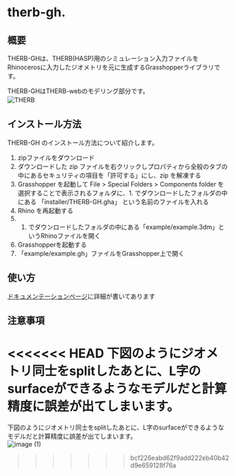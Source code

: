 # therb-gh.  

## 概要  
THERB-GHは、THERB(HASP)用のシミュレーション入力ファイルをRhinocerosに入力したジオメトリを元に生成するGrasshopperライブラリです。  

THERB-GHはTHERB-webのモデリング部分です。  
![THERB](https://user-images.githubusercontent.com/90674244/142145820-0d25d627-ebec-4a77-b8c4-75bc51a68175.png)　　

## インストール方法

THERB-GH のインストール方法について紹介します。

1. zipファイルをダウンロード
1. ダウンロードした zip ファイルを右クリックしプロパティから全般のタブの中にあるセキュリティの項目を「許可する」にし、zip を解凍する
1. Grasshopper を起動して File > Special Folders > Components folder を選択することで表示されるフォルダに、1. でダウンロードしたフォルダの中にある 「installer/THERB-GH.gha」 という名前のファイルを入れる
1. Rhino を再起動する  
1. 1. でダウンロードしたフォルダの中にある「example/example.3dm」というRhinoファイルを開く  
1. Grasshopperを起動する  
1. 「example/example.gh」ファイルをGrasshopper上で開く  

## 使い方  
[ドキュメンテーションページ](https://katsuya0719.github.io/therb-gh/docs/Usage/CreateTherbModel)に詳細が書いてあります  

## 注意事項  
<<<<<<< HEAD
下図のようにジオメトリ同士をsplitしたあとに、L字のsurfaceができるようなモデルだと計算精度に誤差が出てしまいます。  
=======
下図のようにジオメトリ同士をsplitしたあとに、L字のsurfaceができるようなモデルだと計算精度に誤差が出てしまいます。   
![image (1)](https://user-images.githubusercontent.com/10389953/177903263-cafc0a06-d641-4223-ace6-25af821f42c5.png)
>>>>>>> bcf226eabd62f9add222eb40b42d9e659128f76a
